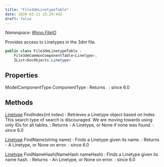 ```yaml
---
title: "File3dmLinetypeTable"
date: 2020-03-11 15:29:44Z
draft: false
---
```


*Namespace: [Rhino.FileIO](../)*

Provides access to Linetypes in the 3dm file.
```cs
public class File3dmLinetypeTable :
    File3dmCommonComponentTable<Linetype>,
    IList<DocObjects.Linetype>
```
## Properties

ModelComponentType ComponentType
: Returns .
: since 6.0
## Methods

[Linetype](/rhinocommon/rhino/docobjects/linetype/) FindIndex(int index)
: Retrieves a Linetype object based on Index. This search type of search is discouraged.
     We are moving towards using only IDs for all tables.
: Returns - A Linetype, or None if none was found.
: since 6.0

[Linetype](/rhinocommon/rhino/docobjects/linetype/) FindName(string name)
: Finds a Linetype given its name.
: Returns - A Linetype, or None on error.
: since 6.0

[Linetype](/rhinocommon/rhino/docobjects/linetype/) FindNameHash(NameHash nameHash)
: Finds a Linetype given its name hash.
: Returns - An Linetype, or None on error.
: since 6.0

